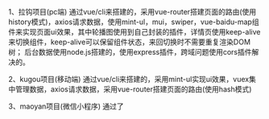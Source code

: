 1、拉钩项目(pc端) 通过vue/cli来搭建的，采用vue-router搭建页面的路由(使用history模式)，axios请求数据，使用mint-ul，mui，swiper，vue-baidu-map组件来实现页面ui效果，其中轮播图使用到自己封装的插件，详情页使用keep-alive来切换组件，keep-alive可以保留组件状态，来回切换时不需要重复渲染DOM树；
后台数据使用node.js搭建的，使用express插件，跨域问题使用cors插件解决的。

2、kugou项目(移动端) 通过vue/cli来搭建的，采用mint-ul实现ui效果，vuex集中管理数据，axios请求数据，采用vue-router搭建页面的路由(使用hash模式)

3、maoyan项目(微信小程序) 通过了


